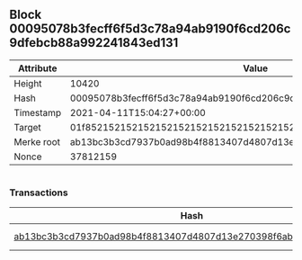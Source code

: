 ## Block 00095078b3fecff6f5d3c78a94ab9190f6cd206c9dfebcb88a992241843ed131

Attribute | Value
--- | ---
Height | 10420
Hash | 00095078b3fecff6f5d3c78a94ab9190f6cd206c9dfebcb88a992241843ed131
Timestamp | 2021-04-11T15:04:27+00:00
Target | 01f8521521521521521521521521521521521521521521521521521521521521
Merke root | ab13bc3b3cd7937b0ad98b4f8813407d4807d13e270398f6ab63fa95b9cd4408
Nonce | 37812159

```

```

### Transactions

Hash | Amount
--- | ---
[ab13bc3b3cd7937b0ad98b4f8813407d4807d13e270398f6ab63fa95b9cd4408](ab13bc3b3cd7937b0ad98b4f8813407d4807d13e270398f6ab63fa95b9cd4408.md) | 10.00000000 SKEPTI 
